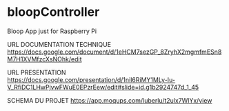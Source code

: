 # bloopController
Bloop App just for Raspberry Pi

URL DOCUMENTATION TECHNIQUE https://docs.google.com/document/d/1eHCM7sezGP_8ZryhX2mgmfmESn8M7H1XVMfzcXsNOhk/edit

URL PRESENTATION https://docs.google.com/presentation/d/1nil6RiMY1MLy-Iu-V_RfiDC1LHwPjvwFWuE0EPzrEew/edit#slide=id.g1b2924747d_1_45

SCHEMA DU PROJET https://app.moqups.com/luberlu/t2ulx7WlYx/view

